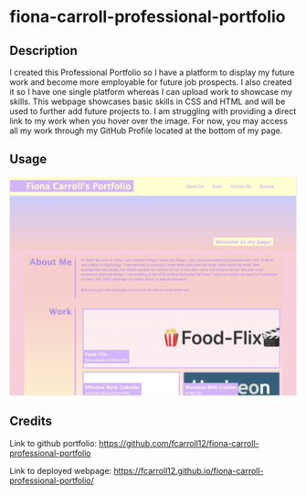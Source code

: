 # fiona-carroll-professional-portfolio

## Description

I created this Professional Portfolio so I have a platform to display my future work and become more employable for future job prospects. I also created it so I have one single platform whereas I can upload work to showcase my skills. This webpage showcases basic skills in CSS and HTML and will be used to further add future projects to. I am struggling with providing a direct link to my work when you hover over the image. For now, you may access all my work through my GitHub Profile located at the bottom of my page.

## Usage

![alt text](./assets/Images/webpage.png)

## Credits

Link to github portfolio: https://github.com/fcarroll12/fiona-carroll-professional-portfolio

Link to deployed webpage: https://fcarroll12.github.io/fiona-carroll-professional-portfolio/
